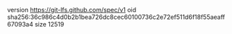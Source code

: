 version https://git-lfs.github.com/spec/v1
oid sha256:36c986c4d0b2b1bea726dc8cec60100736c2e72ef511d6f18f55aeaff67093a4
size 12519
